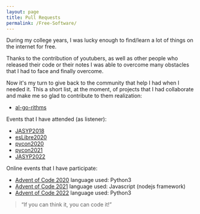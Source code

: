 ```yaml
---
layout: page
title: Pull Requests
permalink: /Free-Software/
---
```


During my college years, I was lucky enough to find/learn a lot of things on the internet for free.

Thanks to the contribution of youtubers, as well as other people who released their code or their notes I was able to overcome many obstacles that I had to face and finally overcome.

Now it's my turn to give back to the community that help I had when I needed it. This a short list, at the moment, of projects that I had collaborate and make me so glad to contribute to them realization:

* [al-go-rithms](https://github.com/ZoranPandovski/al-go-rithms)


Events that I have attended (as listener):

* [JASYP2018](https://interferencias.tech/jasyp/18/)
* [esLibre2020](https://eslib.re/2020/programa/)
* [pycon2020](https://2020.es.pycon.org/index.html#agenda)
* [pycon2021](https://2021.es.pycon.org/#schedule)
* [JASYP2022](https://jasyp.interferencias.tech/programa)

Online events that I have participate:

* [Advent of Code 2020](https://adventofcode.com/) language used: Python3
* [Advent of Code 2021](https://adventofcode.com/) language used: Javascript (nodejs framework)
* [Advent of Code 2022](https://adventofcode.com/) language used: Python3

> “If you can think it, you can code it!”
